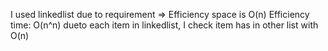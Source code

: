 I used linkedlist due to requirement 
=> Efficiency space is O(n)
Efficiency time:
O(n^n) dueto each item in linkedlist, I check item has in other list with O(n)
